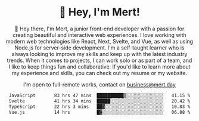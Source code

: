 <div align="center">
  <h1 align="center">👋 Hey, I'm Mert! </h1>
<p>
 🎉 Hey there, I'm Mert, a junior front-end developer with a passion for creating beautiful and interactive web experiences. I love working with modern web technologies like React, Next, Svelte, and Vue, as well as using Node.js for server-side development. I'm a self-taught learner who is always looking to improve my skills and keep up with the latest industry trends. When it comes to projects, I can work solo or as part of a team, and I like to keep things fun and collaborative. If you'd like to learn more about my experience and skills, you can check out my resume or my website.
</p>

  I'm open to full-remote works, contact on [business@mert.day](mailto:business@mert.day) 
  
<!--START_SECTION:waka-->

```txt
JavaScript       83 hrs 47 mins  ██████████▒░░░░░░░░░░░░░░   41.15 %
Svelte           41 hrs 34 mins  █████░░░░░░░░░░░░░░░░░░░░   20.42 %
TypeScript       22 hrs 3 mins   ██▓░░░░░░░░░░░░░░░░░░░░░░   10.83 %
Vue.js           14 hrs          █▓░░░░░░░░░░░░░░░░░░░░░░░   06.88 %
```

<!--END_SECTION:waka-->

<!--
I inspired from https://github.com/noirrs
You can check his page too!

Mert Doğu - Front-end Developer - mert.day
--> 
